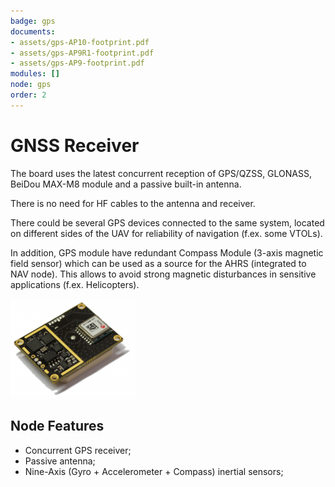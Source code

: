 ```yaml
---
badge: gps
documents:
- assets/gps-AP10-footprint.pdf
- assets/gps-AP9R1-footprint.pdf
- assets/gps-AP9-footprint.pdf
modules: []
node: gps
order: 2
---
```


# GNSS Receiver

The board uses the latest concurrent reception of GPS/QZSS, GLONASS, BeiDou MAX-M8 module and a passive built-in antenna.

There is no need for HF cables to the antenna and receiver.

There could be several GPS devices connected to the same system, located on different sides of the UAV for reliability of navigation (f.ex. some VTOLs).

In addition, GPS module have redundant Compass Module (3-axis magnetic field sensor) which can be used as a source for the AHRS (integrated to NAV node). This allows to avoid strong magnetic disturbances in sensitive applications (f.ex. Helicopters).

![GPS](assets/gps-pcb.png)

## Node Features

* Concurrent GPS receiver;
* Passive antenna;
* Nine-Axis (Gyro + Accelerometer + Compass) inertial sensors;
